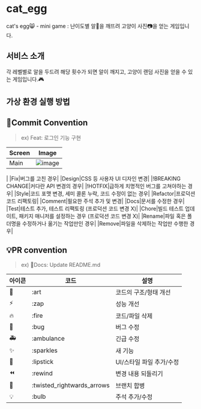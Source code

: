 # cat_egg
cat's egg😸 - mini game
: 난이도별 알🐣을 깨뜨려 고양이 사진📷을 얻는 게임입니다.

## 서비스 소개
각 레벨별로 알을 두드려 해당 횟수가 되면 알이 깨지고, 고양이 랜덤 사진을 얻을 수 있는 게임입니다.🎮

## 가상 환경 실행 방법

## 🎯Commit Convention
> ex) Feat: 로그인 기능 구현

|Screen|Image|
|------|---|
|Main|![image](https://github.com/user-attachments/assets/c7f213a6-8cfd-4047-bf6b-e34909579b5f)
|
|Fix|버그를 고친 경우|
|Design|CSS 등 사용자 UI 디자인 변경|
|!BREAKING CHANGE|커다란 API 변경의 경우|
|!HOTFIX|급하게 치명적인 버그를 고쳐야하는 경우|
|Style|코드 포맷 변경, 세미 콜론 누락, 코드 수정이 없는 경우|
|Refactor|프로덕션 코드 리팩토링|
|Comment|필요한 주석 추가 및 변경|
|Docs|문서를 수정한 경우|
|Test|테스트 추가, 테스트 리팩토링 (프로덕션 코드 변경 X)|
|Chore|빌드 테스트 업데이트, 패키지 매니저를 설정하는 경우 (프로덕션 코드 변경 X)|
|Rename|파일 혹은 폴더명을 수정하거나 옮기는 작업만인 경우|
|Remove|파일을 삭제하는 작업만 수행한 경우|

## 💡PR convention
> ex) 📝Docs: Update README.md

|아이콘|코드|설명|
|------|---|--|
|🎨|:art|코드의 구조/형태 개선|
|⚡️|:zap|성능 개선|
|🔥|:fire|코드/파일 삭제|
|🐛|:bug|버그 수정
|🚑|:ambulance|긴급 수정|
|✨|:sparkles|새 기능
|💄|:lipstick|UI/스타일 파일 추가/수정|
|⏪|:rewind|변경 내용 되돌리기|
|🔀|:twisted_rightwards_arrows|브랜치 합병|
|💡|:bulb|주석 추가/수정|
